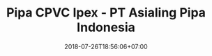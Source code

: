 ---
title: "Pipa CPVC Ipex - PT Asialing Pipa Indonesia"
description: "Distributor Pipa PVC Schedule 40/80 CPVC IPEX"
date: 2018-07-26T18:56:06+07:00
draft: false
layout: "index"
---